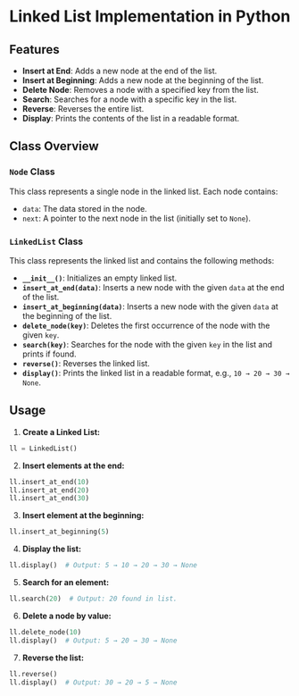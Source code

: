 # Linked List Implementation in Python
## Features

* **Insert at End**: Adds a new node at the end of the list.
* **Insert at Beginning**: Adds a new node at the beginning of the list.
* **Delete Node**: Removes a node with a specified key from the list.
* **Search**: Searches for a node with a specific key in the list.
* **Reverse**: Reverses the entire list.
* **Display**: Prints the contents of the list in a readable format.

## Class Overview

### `Node` Class

This class represents a single node in the linked list. Each node contains:

* `data`: The data stored in the node.
* `next`: A pointer to the next node in the list (initially set to `None`).

### `LinkedList` Class

This class represents the linked list and contains the following methods:

* **`__init__()`**: Initializes an empty linked list.
* **`insert_at_end(data)`**: Inserts a new node with the given `data` at the end of the list.
* **`insert_at_beginning(data)`**: Inserts a new node with the given `data` at the beginning of the list.
* **`delete_node(key)`**: Deletes the first occurrence of the node with the given `key`.
* **`search(key)`**: Searches for the node with the given `key` in the list and prints if found.
* **`reverse()`**: Reverses the linked list.
* **`display()`**: Prints the linked list in a readable format, e.g., `10 → 20 → 30 → None`.

## Usage

1. **Create a Linked List:**

```python
ll = LinkedList()
```

2. **Insert elements at the end:**

```python
ll.insert_at_end(10)
ll.insert_at_end(20)
ll.insert_at_end(30)
```

3. **Insert element at the beginning:**

```python
ll.insert_at_beginning(5)
```

4. **Display the list:**

```python
ll.display()  # Output: 5 → 10 → 20 → 30 → None
```

5. **Search for an element:**

```python
ll.search(20)  # Output: 20 found in list.
```

6. **Delete a node by value:**

```python
ll.delete_node(10)
ll.display()  # Output: 5 → 20 → 30 → None
```

7. **Reverse the list:**

```python
ll.reverse()
ll.display()  # Output: 30 → 20 → 5 → None
```






